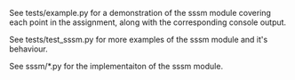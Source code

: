 See tests/example.py for a demonstration of the sssm module covering each point
in the assignment, along with the corresponding console output.

See tests/test_sssm.py for more examples of the sssm module and it's behaviour.

See sssm/*.py for the implementaiton of the sssm module.